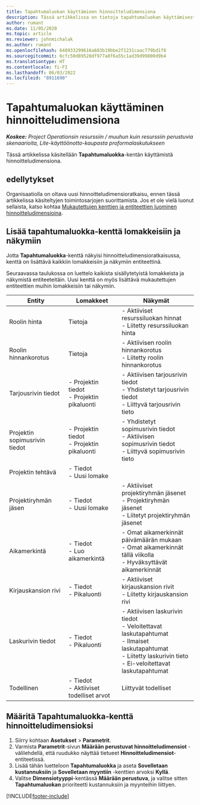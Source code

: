 ```yaml
---
title: Tapahtumaluokan käyttäminen hinnoitteludimensiona
description: Tässä artikkelissa on tietoja tapahtumaluokan käyttämisestä hinnoitteludimensiona.
author: rumant
ms.date: 11/05/2020
ms.topic: article
ms.reviewer: johnmichalak
ms.author: rumant
ms.openlocfilehash: 648933299616a683b19bbe2f1231caac779bd1f8
ms.sourcegitcommit: 6cfc50d89528df977a8f6a55c1ad39d99800d9b4
ms.translationtype: HT
ms.contentlocale: fi-FI
ms.lasthandoff: 06/03/2022
ms.locfileid: "8911690"
---
```

# <a name="use-transaction-category-as-a-pricing-dimension"></a>Tapahtumaluokan käyttäminen hinnoitteludimensiona


_**Koskee:** Project Operationsin resurssiin / muuhun kuin resurssiin perustuvia skenaarioita, Lite-käyttöönotto-kaupasta proformalaskutukseen_


Tässä artikkelissa käsitellään **Tapahtumaluokka**-kentän käyttämistä hinnoitteludimensiona. 

## <a name="prerequisites"></a>edellytykset
Organisaatiolla on oltava uusi hinnoitteludimensioratkaisu, ennen tässä artikkelissa käsiteltyjen toimintosarjojen suorittamista. Jos et ole vielä luonut sellaista, katso kohtaa [Mukautettujen kenttien ja entiteettien luominen hinnoitteludimensioina](create-custom-fields-entities-pricing-dimensions.md).

## <a name="add-the-transaction-category-field-to-forms-and-views"></a>Lisää tapahtumaluokka-kenttä lomakkeisiin ja näkymiin
Jotta **Tapahtumaluokka**-kenttä näkyisi hinnoitteludimensioratkaisussa, kenttä on lisättävä kaikkiin lomakkeisiin ja näkymiin entiteettinä.

Seuraavassa taulukossa on luettelo kaikista sisällytetyistä lomakkeista ja näkymistä entiteeteitäin. Uusi kenttä on myös lisättävä mukautettujen entiteettien muihin lomakkeisiin tai näkymiin.

|  Entity        | Lomakkeet     |Näkymät        |
| ------------------------------|---------------------------------|----------------------------------|
|  Roolin hinta| Tietoja |- Aktiiviset resurssiluokan hinnat<br> - Liitetty resurssiluokan hinta |
|  Roolin hinnankorotus| Tietoja|- Aktiivisen roolin hinnankorotus<br>- Liitetty roolin hinnankorotus |
|  Tarjousrivin tiedot|- Projektin tiedot<br>- Projektin pikaluonti| - Aktiivisen tarjousrivin tiedot<br>- Yhdistetyt tarjousrivin tiedot<br>- Liittyvä tarjousrivin tieto |
|  Projektin sopimusrivin tiedot|- Projektin tiedot<br>- Projektin pikaluonti|- Yhdistetyt sopimusrivin tiedot<br>- Aktiivisen sopimusrivin tiedot<br>- Liittyvä sopimusrivin tieto |
|  Projektin tehtävä|- Tiedot<br>- Uusi lomake| &nbsp; |
|  Projektiryhmän jäsen|- Tiedot<br>- Uusi lomake|- Aktiiviset projektiryhmän jäsenet<br>- Projektiryhmän jäsenet<br>- Liitetyt projektiryhmän jäsenet |
|  Aikamerkintä|- Tiedot<br>- Luo aikamerkintä|- Omat aikamerkinnät päivämäärän mukaan<br>- Omat aikamerkinnät tällä viikolla<br>- Hyväksyttävät aikamerkinnät|
|  Kirjauskansion rivi|- Tiedot<br>- Pikaluonti|- Aktiiviset kirjauskansion rivit<br>- Liitetty kirjauskansion rivi|
|  Laskurivin tiedot|- Tiedot<br>- Pikaluonti|- Aktiivisen laskurivin tiedot<br>- Veloitettavat laskutapahtumat<br>- Ilmaiset laskutapahtumat<br>- Liitetty laskurivin tieto <br>- Ei-veloitettavat laskutapahtumat|
|  Todellinen|- Tiedot<br>- Aktiiviset todelliset arvot| Liittyvät todelliset |

## <a name="set-up-the-transaction-category-field-as-a-pricing-dimension"></a>Määritä Tapahtumaluokka-kenttä hinnoitteludimensioksi

1. Siirry kohtaan **Asetukset** > **Parametrit**. 
2. Varmista **Parametrit**-sivun **Määrään perustuvat hinnoitteludimensiot** -välilehdellä, että ruudukko näyttää tietueet **Hinnoitteludimensiot**-entiteetissä.
3. Lisää tähän luetteloon **Tapahtumaluokka** ja aseta **Sovelletaan kustannuksiin** ja **Sovelletaan myyntiin** -kenttien arvoksi **Kyllä**.
4. Valitse **Dimensiotyyppi**-kentässä **Määrään perustuva**, ja valitse sitten **Tapahtumaluokan** prioriteetti kustannuksiin ja myynteihin liittyen.


[!INCLUDE[footer-include](../includes/footer-banner.md)]